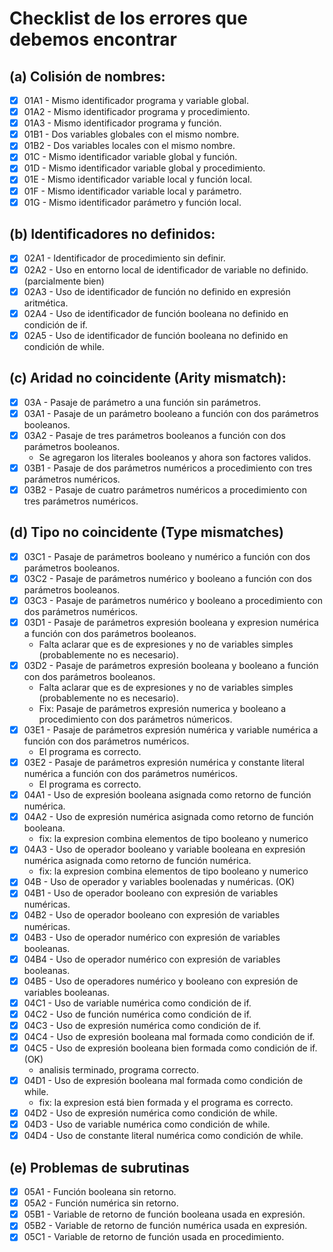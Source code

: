 # Checklist de los errores que debemos encontrar

## (a) Colisión de nombres:

- [x] 01A1 - Mismo identificador programa y variable global.
- [x] 01A2 - Mismo identificador programa y procedimiento.
- [x] 01A3 - Mismo identificador programa y función.
- [x] 01B1 - Dos variables globales con el mismo nombre.
- [x] 01B2 - Dos variables locales con el mismo nombre.
- [x] 01C - Mismo identificador variable global y función. 
- [x] 01D - Mismo identificador variable global y procedimiento.
- [x] 01E - Mismo identificador variable local y función local.
- [x] 01F - Mismo identificador variable local y parámetro.
- [x] 01G - Mismo identificador parámetro y función local.

## (b) Identificadores no definidos:

- [x] 02A1 - Identificador de procedimiento sin definir.
- [x] 02A2 - Uso en entorno local de identificador de variable no definido. (parcialmente bien)
- [x] 02A3 - Uso de identificador de función no definido en expresión aritmética. 
- [x] 02A4 - Uso de identificador de función booleana no definido en condición de if.
- [x] 02A5 - Uso de identificador de función booleana no definido en condición de while.

## (c) Aridad no coincidente (Arity mismatch):

- [x] 03A - Pasaje de parámetro a una función sin parámetros.
- [x] 03A1 - Pasaje de un parámetro booleano a función con dos parámetros booleanos.
- [x] 03A2 - Pasaje de tres parámetros booleanos a función con dos parámetros booleanos. 
  - Se agregaron los literales booleanos y ahora son factores validos.
- [x] 03B1 - Pasaje de dos parámetros numéricos a procedimiento con tres parámetros numéricos.
- [x] 03B2 - Pasaje de cuatro parámetros numéricos a procedimiento con tres parámetros numéricos.

## (d) Tipo no coincidente (Type mismatches)

- [x] 03C1 - Pasaje de parámetros booleano y numérico a función con dos parámetros booleanos.
- [x] 03C2 - Pasaje de parámetros numérico y booleano a función con dos parámetros booleanos.
- [x] 03C3 - Pasaje de parámetros numérico y booleano a procedimiento con dos parámetros numéricos.
- [x] 03D1 - Pasaje de parámetros expresión booleana y expresion numérica a función con dos parámetros booleanos.
  - Falta aclarar que es de expresiones y no de variables simples (probablemente no es necesario).
- [x] 03D2 - Pasaje de parámetros expresión booleana y booleano a función con dos parámetros booleanos.
  - Falta aclarar que es de expresiones y no de variables simples (probablemente no es necesario).
  - Fix: Pasaje de parámetros expresión numerica y booleano a procedimiento con dos parámetros númericos.
- [x] 03E1 - Pasaje de parámetros expresión numérica y variable numérica a función con dos parámetros numéricos.
  - El programa es correcto.
- [x] 03E2 - Pasaje de parámetros expresión numérica y constante literal numérica a función con dos parámetros numéricos.
  - El programa es correcto.
- [x] 04A1 - Uso de expresión booleana asignada como retorno de función numérica.
- [x] 04A2 - Uso de expresión numérica asignada como retorno de función booleana.
  - fix: la expresion combina elementos de tipo booleano y numerico
- [x] 04A3 - Uso de operador booleano y variable booleana en expresión numérica asignada como retorno de función numérica.
  - fix: la expresion combina elementos de tipo booleano y numerico
- [x] 04B - Uso de operador y variables boolenadas y numéricas. (OK)
- [x] 04B1 - Uso de operador booleano con expresión de variables numéricas.
- [x] 04B2 - Uso de operador booleano con expresión de variables numéricas.
- [x] 04B3 - Uso de operador numérico con expresión de variables booleanas.
- [x] 04B4 - Uso de operador numérico con expresión de variables booleanas.
- [x] 04B5 - Uso de operadores numérico y booleano con expresión de variables booleanas.
- [x] 04C1 - Uso de variable numérica como condición de if.
- [x] 04C2 - Uso de función numérica como condición de if.
- [x] 04C3 - Uso de expresión numérica como condición de if.
- [x] 04C4 - Uso de expresión booleana mal formada como condición de if.
- [x] 04C5 - Uso de expresión booleana bien formada como condición de if. (OK)
  - analisis terminado, programa correcto.
- [x] 04D1 - Uso de expresión booleana mal formada como condición de while.
  - fix: la expresion está bien formada y el programa es correcto.
- [x] 04D2 - Uso de expresión numérica como condición de while.
- [x] 04D3 - Uso de variable numérica como condición de while.
- [x] 04D4 - Uso de constante literal numérica como condición de while.

## (e) Problemas de subrutinas

- [x] 05A1 - Función booleana sin retorno.
- [x] 05A2 - Función numérica sin retorno.
- [x] 05B1 - Variable de retorno de función booleana usada en expresión.
- [x] 05B2 - Variable de retorno de función numérica usada en expresión.
- [x] 05C1 - Variable de retorno de función usada en procedimiento.